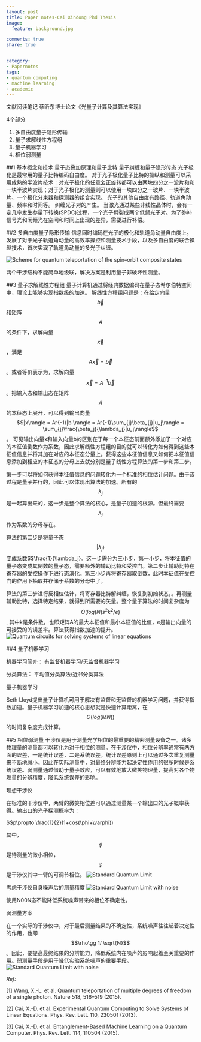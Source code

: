 ```yaml
---
layout: post
title: Paper notes-Cai Xindong Phd Thesis
image:
  feature: background.jpg

comments: true
share: true


category:
- Papernotes
tags:
- quantum computing
- machine learning
- academic
--- 
```


文献阅读笔记 蔡昕东博士论文《光量子计算及其算法实现》

4个部分
1. 多自由度量子隐形传输
2. 量子求解线性方程组
3. 量子机器学习
4. 相位弱测量

##1  基本概念和技术
量子态叠加原理和量子比特
量子纠缠和量子隐形传态
光子极化是最常用的量子比特编码自由度。
对于光子极化量子比特的操纵和测量可以采用成熟的半波片技术：对光子极化的任意幺正旋转都可以由两块四分之一波片和和一块半波片实现；对于光子极化的测量则可以使用一块四分之一玻片、一块半波片、一个极化分束器和探测器的组合实现。
光子的其他自由度有路径、轨道角动量、频率和时间等。
纠缠光子对的产生。
当激光通过某些非线性晶体时，会有一定几率发生参量下转换(SPDC)过程，一个光子劈裂成两个低频光子对。为了弥补信号光和闲频光在空间和时间上出现的差异，需要进行补偿。


##2 多自由度量子隐形传输
信息同时编码在光子的极化和轨道角动量自由度上。发展了对于光子轨道角动量的高效率操控和测量技术手段，以及多自由度的联合操纵技术，首次实现了轨道角动量的多光子纠缠。

![Scheme for quantum teleportation of the spin–orbit composite
states](/images/posts/2015/high_quantum_teleportation.jpg)

两个干涉结构不能简单地级联，解决方案是利用量子非破坏性测量。

##3 量子求解线性方程组
量子计算机通过将经典数据编码在量子态希尔伯特空间中，理论上能够实现指数级的加速。
解线性方程组问题是：在给定向量$$\vec{b}$$和矩阵$$A$$的条件下，求解向量$$\vec{x}$$，满足$$A\vec{x}=\vec{b}$$。或者等价表示为，求解向量$$\vec{x}=A^{-1}\vec{b}$$。把输入态和输出态在矩阵$$A$$的本征态上展开，可以得到输出向量$$|x\rangle = A^{-1}|b \rangle = A^{-1}\sum_{j}\beta_{j}|u_j\rangle = \sum_{j}\frac{\beta_j}{\lambda_j}|u_j\rangle$$。 可见输出向量x和输入向量b的区别在于每一个本征态前面额外添加了一个对应的本征值倒数作为系数，因此求解线性方程组的目的就可以转化为如何得到这些本征值信息并将其加在对应的本征态分量上。获得这些本征值信息又如何把本征值信息添加到相应的本征态的分母上去就分别是量子线性方程算法的第一步和第二步。

第一步可以将如何获得本征值信息的问题转化为一个标准的相位估计问题。由于该过程是量子并行的，因此可以体现出算法的加速。所有的$$\lambda_j$$是一起算出来的，这一步是整个算法的核心，是量子加速的根源。但最终需要$$\lambda_j$$作为系数的分母存在。

算法的第二步是将量子态$$|\lambda_j\rangle$$变成系数$$\frac{1}{\lambda_j}。这一步需分为三小步，第一小步，将本征值的量子态变成其倒数的量子态，需要额外的辅助比特和受控门。第二步让辅助比特在寄存器的受控操作下进行态演化。第三小步再将寄存器取倒数，此时本征值在受控门的作用下抽取并存储于系数的分母中了。

算法的第三步进行反相位估计，将寄存器比特解纠缠，恢复到初始状态，。再测量辅助比特，选择特定结果，就得到所需要的矢量。整个量子算法的时间复杂度为$$O(log(N)s^2k^2/e)$$, 其中k是条件数，也即矩阵A的最大本征值和最小本征值的比值，e是输出向量的可接受的的误差率。算法获得指数加速的提升。
![Quantum circuits for solving systems of linear equations](/images/posts/2015/exp_quantum_linear_equation.jpg)

##4 量子机器学习

机器学习简介：
有监督机器学习/无监督机器学习

分类算法：
平均值分类算法/近邻分类算法

量子机器学习

Seth Lloyd提出量子计算机可用于解决有监督和无监督的机器学习问题，并获得指数加速。量子机器学习加速的核心思想就是快速计算距离，在$$O(log(MN))$$的时间复杂度完成计算。

##5 相位弱测量
干涉仪是用于测量光学相位的最重要的精密测量设备之一。诸多物理量的测量都可以转化为对于相位的测量。在干涉仪中，相位分辨率通常有两方面的误差，一是统计误差，二是系统误差。统计误差原则上可以通过多次重复测量来不断地减小。因此在实际测量中，对最终分辨能力起决定性作用的很多时候是系统误差。弱测量通过借助于量子效应，可以有效地放大微笑物理量，提高对各个物理量的分辨精度，降低系统误差的影响。

理想干涉仪

在标准的干涉仪中，两臂的微笑相位差可以通过测量某一个输出口的光子概率获得。输出口的光子探测概率为：

$$p\propto \frac{1}{2}(1+cos(\phi+\varphi))

其中，$$\phi$$是待测量的微小相位，$$\varphi$$是干涉仪其中一臂的可调节相位。
![Standard Quantum Limit](/images/posts/2015/standard-quantum_limit.png)

考虑干涉仪自身噪声后的测量精度
![Standard Quantum Limit with noise](/images/posts/2015/noisy_interferometer.png)


使用N00N态不能降低系统噪声带来的相位不确定性。

弱测量方案

在一个实际的干涉仪中，对于最后测量结果的不确定性，系统噪声往往起着决定性的作用，也即$$\rho\gg 1/ \sqrt{N}$$。因此，要提高最终结果的分辨能力，降低系统内在噪声的影响起着至关重要的作用。弱测量手段是用于降低实验系统噪声的重要手段。
![Standard Quantum Limit with noise](/images/posts/2015/weak_measurement.png)


*Ref:*

[1] Wang, X.-L. et al. Quantum teleportation of multiple degrees of freedom of a single photon. Nature 518, 516–519 (2015).

[2] Cai, X.-D. et al. Experimental Quantum Computing to Solve Systems of Linear Equations. Phys. Rev. Lett. 110, 230501 (2013).

[3] Cai, X.-D. et al. Entanglement-Based Machine Learning on a Quantum Computer. Phys. Rev. Lett. 114, 110504 (2015).

